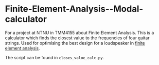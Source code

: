 # Finite-Element-Analysis--Modal-calculator
For a project at NTNU in TMM4155 about Finite Element Analysis. This is a calculator which finds the closest value to the frequencies of four guitar strings. Used for optimising the best design for a loudspeaker in [finite element analysis](https://en.wikipedia.org/wiki/Finite_element_method).

The script can be found in ```closes_value_calc.py```.

